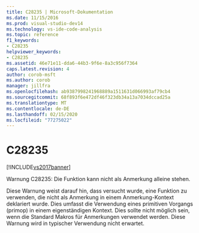 ```yaml
---
title: C28235 | Microsoft-Dokumentation
ms.date: 11/15/2016
ms.prod: visual-studio-dev14
ms.technology: vs-ide-code-analysis
ms.topic: reference
f1_keywords:
- C28235
helpviewer_keywords:
- C28235
ms.assetid: 46e71e11-dda6-44b3-9f6e-8a3c956f7364
caps.latest.revision: 4
author: corob-msft
ms.author: corob
manager: jillfra
ms.openlocfilehash: ab9387998241968889a1511631d066993af79cb4
ms.sourcegitcommit: 68f893f6e472df46f323db34a13a7034dccad25a
ms.translationtype: MT
ms.contentlocale: de-DE
ms.lasthandoff: 02/15/2020
ms.locfileid: "77275022"
---
```

# <a name="c28235"></a>C28235
[!INCLUDE[vs2017banner](../includes/vs2017banner.md)]

Warnung C28235: Die Funktion kann nicht als Anmerkung alleine stehen.  
  
 Diese Warnung weist darauf hin, dass versucht wurde, eine Funktion zu verwenden, die nicht als Anmerkung in einem Anmerkung-Kontext deklariert wurde. Dies umfasst die Verwendung eines primitiven Vorgangs (primop) in einem eigenständigen Kontext. Dies sollte nicht möglich sein, wenn die Standard Makros für Anmerkungen verwendet werden. Diese Warnung wird in typischer Verwendung nicht erwartet.
